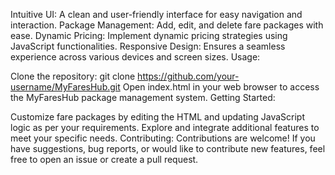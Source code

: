Intuitive UI: A clean and user-friendly interface for easy navigation and interaction.
Package Management: Add, edit, and delete fare packages with ease.
Dynamic Pricing: Implement dynamic pricing strategies using JavaScript functionalities.
Responsive Design: Ensures a seamless experience across various devices and screen sizes.
Usage:

Clone the repository: git clone https://github.com/your-username/MyFaresHub.git
Open index.html in your web browser to access the MyFaresHub package management system.
Getting Started:

Customize fare packages by editing the HTML and updating JavaScript logic as per your requirements.
Explore and integrate additional features to meet your specific needs.
Contributing:
Contributions are welcome! If you have suggestions, bug reports, or would like to contribute new features, feel free to open an issue or create a pull request.
